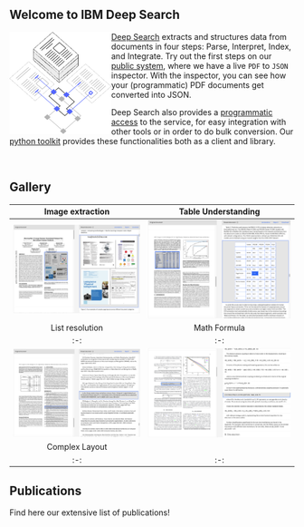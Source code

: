 ## Welcome to IBM Deep Search

<img align="left" width="180" height="180" src="profile/images/workspace.svg">

<a href=https://ds4sd.github.io/>Deep Search</a> extracts and structures data from documents in four steps: Parse, Interpret, Index, and Integrate. Try out the first steps on our <a href="https://deepsearch-experience.res.ibm.com/">public system</a>, where we have a live `PDF` to `JSON` inspector. With the inspector, you can see how your (programmatic) PDF documents get converted into JSON.

Deep Search also provides a <a href="https://ds4sd.github.io/deepsearch-toolkit/">programmatic access</a> to the service, for easy integration with other tools or in order to do bulk conversion. Our <a href=https://github.com/DS4SD/deepsearch-toolkit> python toolkit</a> provides these functionalities both as a client and library.  

<br>

## Gallery

|Image extraction|Table Understanding|
|:-:|:-:|
|![image](profile/images/inspector-image.png)|![table](profile/images/inspector-table.png)|
|List resolution| Math Formula |
|:-:|:-:|
|![list](profile/images/inspector-list.png)|![list](profile/images/inspector-math.png)|
|Complex Layout||
|:-:|:-:|

## Publications

Find here our extensive list of publications!
